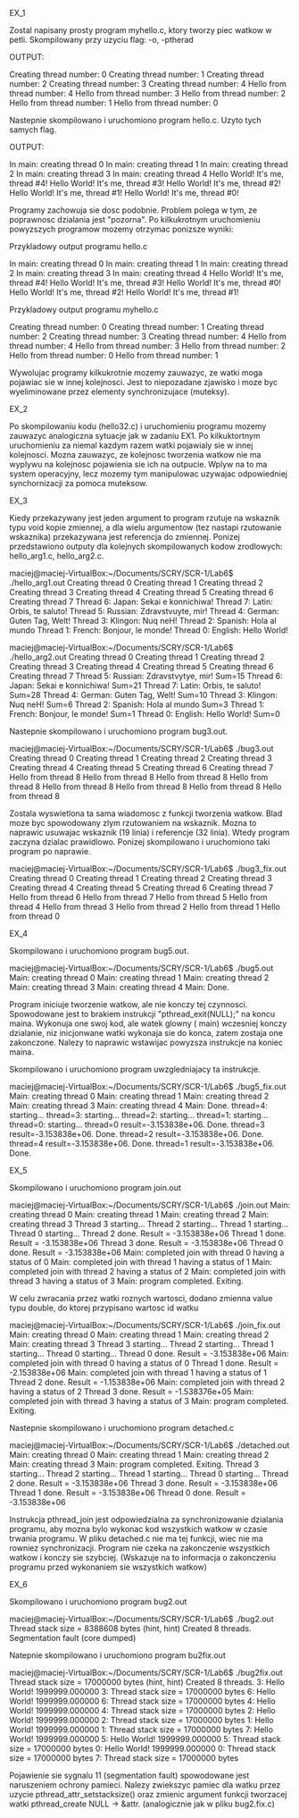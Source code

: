 EX_1

Zostal napisany prosty program myhello.c, ktory tworzy piec watkow w petli. Skompilowany przy uzyciu flag: -o, -ptherad

OUTPUT:

Creating thread number: 0 
Creating thread number: 1 
Creating thread number: 2 
Creating thread number: 3 
Creating thread number: 4 
Hello from thread number: 4 
Hello from thread number: 3 
Hello from thread number: 2 
Hello from thread number: 1 
Hello from thread number: 0 

Nastepnie skompilowano i uruchomiono program hello.c. Uzyto tych samych flag.

OUTPUT:

In main: creating thread 0
In main: creating thread 1
In main: creating thread 2
In main: creating thread 3
In main: creating thread 4
Hello World! It's me, thread #4!
Hello World! It's me, thread #3!
Hello World! It's me, thread #2!
Hello World! It's me, thread #1!
Hello World! It's me, thread #0!

Programy zachowuja sie dosc podobnie. Problem polega w tym, ze poprawnosc dzialania jest "pozorna". Po kilkukrotnym
uruchomieniu powyzszych programow mozemy otrzymac ponizsze wyniki:

Przykladowy output programu hello.c

In main: creating thread 0
In main: creating thread 1
In main: creating thread 2
In main: creating thread 3
In main: creating thread 4
Hello World! It's me, thread #4!
Hello World! It's me, thread #3!
Hello World! It's me, thread #0!
Hello World! It's me, thread #2!
Hello World! It's me, thread #1!

Przykladowy output programu myhello.c

Creating thread number: 0
Creating thread number: 1
Creating thread number: 2
Creating thread number: 3
Creating thread number: 4
Hello from thread number: 4
Hello from thread number: 3
Hello from thread number: 2
Hello from thread number: 0
Hello from thread number: 1

Wywolujac programy kilkukrotnie mozemy zauwazyc, ze watki moga pojawiac sie w innej kolejnosci. Jest to niepozadane zjawisko
i moze byc wyeliminowane przez elementy synchronizujace (muteksy).

EX_2

Po skompilowaniu kodu (hello32.c) i uruchomieniu programu mozemy zauwazyc analogiczna sytuacje jak w zadaniu EX1. Po kilkuktortnym uruchomieniu
za niemal kazdym razem watki pojawialy sie w innej kolejnosci. Mozna zauwazyc, ze kolejnosc tworzenia watkow nie ma wyplywu na kolejnosc
pojawienia sie ich na outpucie. Wplyw na to ma system operacyjny, lecz mozemy tym manipulowac uzywajac odpowiedniej synchornizacji
za pomoca muteksow.

EX_3

Kiedy przekazywany jest jeden argument to program rzutuje na wskaznik typu void kopie zmiennej, a dla wielu argumentow (tez nastapi rzutowanie wskaznika) przekazywana jest referencja do zmiennej. Ponizej przedstawiono outputy dla kolejnych skompilowanych kodow zrodlowych: hello_arg1.c, hello_arg2.c.

maciej@maciej-VirtualBox:~/Documents/SCRY/SCR-1/Lab6$ ./hello_arg1.out 
Creating thread 0
Creating thread 1
Creating thread 2
Creating thread 3
Creating thread 4
Creating thread 5
Creating thread 6
Creating thread 7
Thread 6: Japan: Sekai e konnichiwa!
Thread 7: Latin: Orbis, te saluto!
Thread 5: Russian: Zdravstvuyte, mir!
Thread 4: German: Guten Tag, Welt!
Thread 3: Klingon: Nuq neH!
Thread 2: Spanish: Hola al mundo
Thread 1: French: Bonjour, le monde!
Thread 0: English: Hello World!

maciej@maciej-VirtualBox:~/Documents/SCRY/SCR-1/Lab6$ ./hello_arg2.out
Creating thread 0
Creating thread 1
Creating thread 2
Creating thread 3
Creating thread 4
Creating thread 5
Creating thread 6
Creating thread 7
Thread 5: Russian: Zdravstvytye, mir!  Sum=15
Thread 6: Japan: Sekai e konnichiwa!  Sum=21
Thread 7: Latin: Orbis, te saluto!  Sum=28
Thread 4: German: Guten Tag, Welt!  Sum=10
Thread 3: Klingon: Nuq neH!  Sum=6
Thread 2: Spanish: Hola al mundo  Sum=3
Thread 1: French: Bonjour, le monde!  Sum=1
Thread 0: English: Hello World!  Sum=0

Nastepnie skompilowano i uruchomiono program bug3.out.

maciej@maciej-VirtualBox:~/Documents/SCRY/SCR-1/Lab6$ ./bug3.out
Creating thread 0
Creating thread 1
Creating thread 2
Creating thread 3
Creating thread 4
Creating thread 5
Creating thread 6
Creating thread 7
Hello from thread 8
Hello from thread 8
Hello from thread 8
Hello from thread 8
Hello from thread 8
Hello from thread 8
Hello from thread 8
Hello from thread 8

Zostala wyswietlona ta sama wiadomosc z funkcji tworzenia watkow. Blad
moze byc spowodowany zlym rzutowaniem na wskaznik. Mozna to naprawic usuwajac wskaznik (19 linia) i referencje (32 linia). Wtedy program 
zaczyna dzialac prawidlowo. Ponizej skompilowano i uruchomiono taki program po naprawie.

maciej@maciej-VirtualBox:~/Documents/SCRY/SCR-1/Lab6$ ./bug3_fix.out
Creating thread 0
Creating thread 1
Creating thread 2
Creating thread 3
Creating thread 4
Creating thread 5
Creating thread 6
Creating thread 7
Hello from thread 6
Hello from thread 7
Hello from thread 5
Hello from thread 4
Hello from thread 3
Hello from thread 2
Hello from thread 1
Hello from thread 0

EX_4

Skompilowano i uruchomiono program bug5.out.

maciej@maciej-VirtualBox:~/Documents/SCRY/SCR-1/Lab6$ ./bug5.out 
Main: creating thread 0
Main: creating thread 1
Main: creating thread 2
Main: creating thread 3
Main: creating thread 4
Main: Done.

Program iniciuje tworzenie watkow, ale nie konczy tej czynnosci. 
Spowodowane jest to brakiem instrukcji "pthread_exit(NULL);" na koncu
maina. Wykonuja one swoj kod, ale watek glowny ( main) wczesniej konczy dzialanie, niz inicjonwane watki wykonaja sie do konca, zatem zostaja one zakonczone. Nalezy to naprawic wstawijac powyzsza instrukcje na koniec maina. 

Skompilowano i uruchomiono program uwzgledniajacy ta instrukcje.

maciej@maciej-VirtualBox:~/Documents/SCRY/SCR-1/Lab6$ ./bug5_fix.out
Main: creating thread 0
Main: creating thread 1
Main: creating thread 2
Main: creating thread 3
Main: creating thread 4
Main: Done.
thread=4: starting...
thread=3: starting...
thread=2: starting...
thread=1: starting...
thread=0: starting...
thread=0 result=-3.153838e+06. Done.
thread=3 result=-3.153838e+06. Done.
thread=2 result=-3.153838e+06. Done.
thread=4 result=-3.153838e+06. Done.
thread=1 result=-3.153838e+06. Done.

EX_5

Skompilowano i uruchomiono program join.out

maciej@maciej-VirtualBox:~/Documents/SCRY/SCR-1/Lab6$ ./join.out 
Main: creating thread 0
Main: creating thread 1
Main: creating thread 2
Main: creating thread 3
Thread 3 starting...
Thread 2 starting...
Thread 1 starting...
Thread 0 starting...
Thread 2 done. Result = -3.153838e+06
Thread 1 done. Result = -3.153838e+06
Thread 3 done. Result = -3.153838e+06
Thread 0 done. Result = -3.153838e+06
Main: completed join with thread 0 having a status of 0
Main: completed join with thread 1 having a status of 1
Main: completed join with thread 2 having a status of 2
Main: completed join with thread 3 having a status of 3
Main: program completed. Exiting.

W celu zwracania przez watki roznych wartosci, dodano zmienna value typu
double, do ktorej przypisano wartosc id watku

maciej@maciej-VirtualBox:~/Documents/SCRY/SCR-1/Lab6$ ./join_fix.out 
Main: creating thread 0
Main: creating thread 1
Main: creating thread 2
Main: creating thread 3
Thread 3 starting...
Thread 2 starting...
Thread 1 starting...
Thread 0 starting...
Thread 0 done. Result = -3.153838e+06
Main: completed join with thread 0 having a status of 0
Thread 1 done. Result = -2.153838e+06
Main: completed join with thread 1 having a status of 1
Thread 2 done. Result = -1.153838e+06
Main: completed join with thread 2 having a status of 2
Thread 3 done. Result = -1.538376e+05
Main: completed join with thread 3 having a status of 3
Main: program completed. Exiting.

Nastepnie skompilowano i uruchomiono program detached.c

maciej@maciej-VirtualBox:~/Documents/SCRY/SCR-1/Lab6$ ./detached.out 
Main: creating thread 0
Main: creating thread 1
Main: creating thread 2
Main: creating thread 3
Main: program completed. Exiting.
Thread 3 starting...
Thread 2 starting...
Thread 1 starting...
Thread 0 starting...
Thread 2 done. Result = -3.153838e+06
Thread 3 done. Result = -3.153838e+06
Thread 1 done. Result = -3.153838e+06
Thread 0 done. Result = -3.153838e+06

Instrukcja pthread_join jest odpowiedzialna za synchronizowanie dzialania programu, aby mozna bylo wykonac kod wszystkich watkow w czasie trwania programu. W pliku detached.c nie ma tej funkcji, wiec nie ma rowniez synchronizacji. Program nie czeka na zakonczenie wszystkich watkow i konczy sie szybciej. (Wskazuje na to informacja o zakonczeniu programu przed wykonaniem sie wszystkich watkow)

EX_6

Skompilowano i uruchomiono program bug2.out

maciej@maciej-VirtualBox:~/Documents/SCRY/SCR-1/Lab6$ ./bug2.out
Thread stack size = 8388608 bytes (hint, hint)
Created 8 threads.
Segmentation fault (core dumped)

Natepnie skompilowano i uruchomiono program bu2fix.out

maciej@maciej-VirtualBox:~/Documents/SCRY/SCR-1/Lab6$ ./bug2fix.out
Thread stack size = 17000000 bytes (hint, hint)
Created 8 threads.
3: Hello World!   1999999.000000
3: Thread stack size = 17000000 bytes
6: Hello World!   1999999.000000
6: Thread stack size = 17000000 bytes
4: Hello World!   1999999.000000
4: Thread stack size = 17000000 bytes
2: Hello World!   1999999.000000
2: Thread stack size = 17000000 bytes
1: Hello World!   1999999.000000
1: Thread stack size = 17000000 bytes
7: Hello World!   1999999.000000
5: Hello World!   1999999.000000
5: Thread stack size = 17000000 bytes
0: Hello World!   1999999.000000
0: Thread stack size = 17000000 bytes
7: Thread stack size = 17000000 bytes

Pojawienie sie sygnalu 11 (segmentation fault) spowodowane jest naruszeniem ochrony pamieci. Nalezy zwiekszyc pamiec dla watku przez uzycie pthread_attr_setstacksize() oraz zmienic argument funkcji tworzacej watki pthread_create NULL -> &attr. (analogicznie jak w pliku bug2.fix.c)
